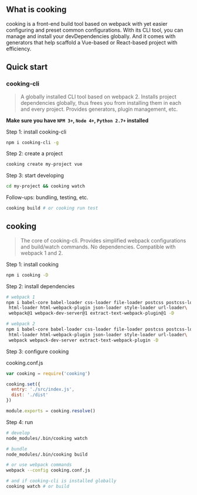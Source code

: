 <!-- toc -->

## What is cooking
cooking is a front-end build tool based on webpack with yet easier configuring and preset common configurations. With its CLI tool, you can manage and install your devDependencies globally. And it comes with generators that help scaffold a Vue-based or React-based project with efficiency.

## Quick start
### cooking-cli
> A globally installed CLI tool based on webpack 2. Installs project dependencies globally, thus frees you from installing them in each and every project. Provides generators, plugin management, etc.

**Make sure you have `NPM 3+`, `Node 4+`, `Python 2.7+` installed**

Step 1: install cooking-cli
```bash
npm i cooking-cli -g
```

Step 2: create a project
```bash
cooking create my-project vue
```

Step 3: start developing
```bash
cd my-project && cooking watch
```

Follow-ups: bundling, testing, etc.
```bash
cooking build # or cooking run test
```

## cooking
> The core of cooking-cli. Provides simplified webpack configurations and build/watch commands. No dependencies. Compatible with webpack 1 and 2.


Step 1: install cooking
```bash
npm i cooking -D
```

Step 2: install dependencies
```bash
# webpack 1
npm i babel-core babel-loader css-loader file-loader postcss postcss-loader\
 html-loader html-webpack-plugin json-loader style-loader url-loader\
 webpack@1 webpack-dev-server@1 extract-text-webpack-plugin@1 -D

# webpack 2
npm i babel-core babel-loader css-loader file-loader postcss postcss-loader\
 html-loader html-webpack-plugin json-loader style-loader url-loader\
 webpack webpack-dev-server extract-text-webpack-plugin -D
```

Step 3: configure cooking

cooking.conf.js
```javascript
var cooking = require('cooking')

cooking.set({
  entry: './src/index.js',
  dist: './dist'
})

module.exports = cooking.resolve()
```

Step 4: run
```bash
# develop
node_modules/.bin/cooking watch

# bundle
node_modules/.bin/cooking build

# or use webpack commands
webpack --config cooking.conf.js

# and if cooking-cli is installed globally
cooking watch # or build
```
